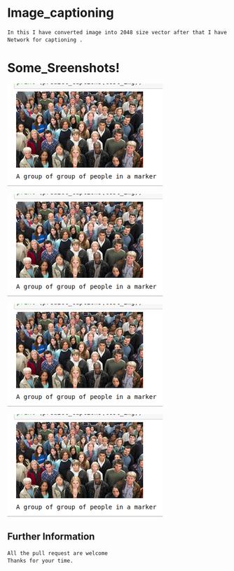 # Image_captioning
```bash
In this I have converted image into 2048 size vector after that I have applied LSTM 
Network for captioning .
```
# Some_Sreenshots!

![](https://github.com/bansal-dhruv/Image_captioning/blob/master/Sample/s1.png)

![](https://github.com/bansal-dhruv/Image_captioning/blob/master/Sample/s1.png)

![](https://github.com/bansal-dhruv/Image_captioning/blob/master/Sample/s1.png)

![](https://github.com/bansal-dhruv/Image_captioning/blob/master/Sample/s1.png)

## Further Information
```bash
All the pull request are welcome
Thanks for your time.
```

